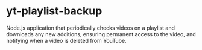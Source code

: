 # yt-playlist-backup
Node.js application that periodically checks videos on a playlist and downloads any new additions, ensuring permanent access to the video, and notifying when a video is deleted from YouTube.
